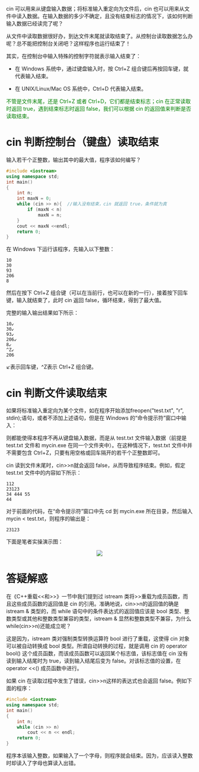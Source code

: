 cin 可以用来从键盘输入数据；将标准输入重定向为文件后，cin 也可以用来从文件中读入数据。在输入数据的多少不确定，且没有结束标志的情况下，该如何判断输入数据已经读完了呢？

从文件中读取数据很好办，到达文件末尾就读取结束了。从控制台读取数据怎么办呢？总不能把控制台关闭吧？这样程序也运行结束了！

其实，在控制台中输入特殊的控制字符就表示输入结束了：

* 在 Windows 系统中，通过键盘输入时，按 Ctrl+Z 组合键后再按回车键，就代表输入结束。

* 在 UNIX/Linux/Mac OS 系统中，Ctrl+D 代表输入结束。

<font color="green">不管是文件末尾，还是 Ctrl+Z 或者 Ctrl+D，它们都是结束标志；cin 在正常读取时返回 true，遇到结束标志时返回 false，我们可以根据 cin 的返回值来判断是否读取结束。</font>

# cin 判断控制台（键盘）读取结束

输入若干个正整数，输出其中的最大值，程序该如何编写？

```c++
#include <iostream>
using namespace std;
int main()
{
    int n;
    int maxN = 0;
    while (cin >> n){  //输入没有结束，cin 就返回 true，条件就为真
        if (maxN < n)
            maxN = n;
    }
    cout << maxN <<endl;
    return 0;
}
```

在 Windows 下运行该程序，先输入以下整数：

    10
    30
    93
    206
    8

然后在按下 Ctrl+Z 组合键（可以在当前行，也可以在新的一行），接着按下回车键，输入就结束了，此时 cin 返回 false，循环结束，得到了最大值。

完整的输入输出结果如下所示：

    10↙
    30↙
    93↙
    206↙
    8↙
    ^Z↙
    206
    
↙表示回车键，^Z表示 Ctrl+Z 组合键。

# cin 判断文件读取结束

如果将标准输入重定向为某个文件，如在程序开始添加freopen("test.txt", "r", stdin);语句，或者不添加上述语句，但是在 Windows 的“命令提示符”窗口中输入：

则都能使得本程序不再从键盘输入数据，而是从 test.txt 文件输入数据（前提是 test.txt 文件和 mycin.exe 在同一个文件夹中）。在这种情况下，test.txt 文件中并不需要包含 Ctrl+Z，只要有用空格或回车隔开的若干个正整数即可。

cin 读到文件末尾时，cin>>n就会返回 false，从而导致程序结束。例如，假定 test.txt 文件中的内容如下所示：

    112
    23123
    34 444 55
    44

对于前面的代码，在“命令提示符”窗口中先 cd 到 mycin.exe 所在目录，然后输入mycin < test.txt，则程序的输出是：

    23123

下面是笔者实操演示图：

<div align="center"><img src="https://cdn.jsdelivr.net/gh/lcekold/blogimage@main/c++note/2.gif"></div>

# 答疑解惑

在《C++重载<<和>>》一节中我们提到过 istream 类将>>重载为成员函数，而且这些成员函数的返回值是 cin 的引用。准确地说，cin>>n的返回值的确是 istream & 类型的，而 while 语句中的条件表达式的返回值应该是 bool 类型、整数类型或其他和整数类型兼容的类型，istream & 显然和整数类型不兼容，为什么while(cin>>n)还能成立呢？

这是因为，istream 类对强制类型转换运算符 bool 进行了重载，这使得 cin 对象可以被自动转换成 bool 类型。所谓自动转换的过程，就是调用 cin 的 operator bool() 这个成员函数，而该成员函数可以返回某个标志值，该标志值在 cin 没有读到输入结尾时为 true，读到输入结尾后变为 false。对该标志值的设置，在 operator <<() 成员函数中进行。

如果 cin 在读取过程中发生了错误，cin>>n这样的表达式也会返回 false。例如下面的程序：

```c++
#include <iostream>
using namespace std;
int main()
{
    int n;
    while (cin >> n)
        cout << n << endl;
    return 0;
}
```

程序本该输入整数，如果输入了一个字母，则程序就会结束。因为，应该读入整数时却读入了字母也算读入出错。